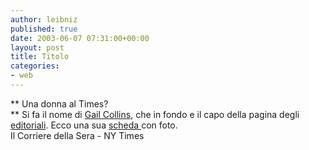 ```yaml
---
author: leibniz
published: true
date: 2003-06-07 07:31:00+00:00
layout: post
title: Titolo
categories:
- web
---
```


 ** Una donna al Times?   
** Si fa il nome di  [ Gail Collins](http://www.corriere.it/edicola/index.jsp?path=ESTERI&doc=TIMES), che in fondo e il capo della pagina degli  [ editoriali](http://www.nytimes.com/top/opinion/editorialsandoped/oped/columnists/). Ecco una sua  [ scheda ](http://www.nytco.com/company-executives-gcollins.html)con foto.   
  Il Corriere della Sera - NY Times
